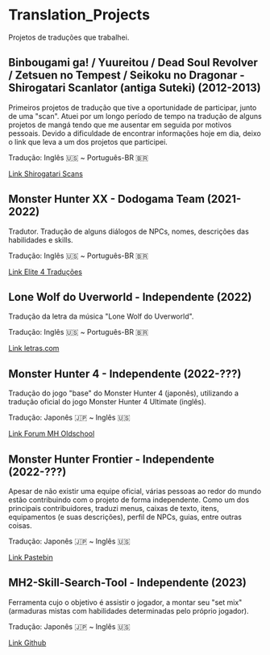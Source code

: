 # Translation_Projects
Projetos de traduções que trabalhei.

## Binbougami ga! / Yuureitou / Dead Soul Revolver / Zetsuen no Tempest / Seikoku no Dragonar - Shirogatari Scanlator (antiga Suteki) (2012-2013) 
Primeiros projetos de tradução que tive a oportunidade de participar, junto de uma "scan". Atuei por um longo período de tempo na tradução de alguns projetos de mangá tendo que me ausentar em seguida por motivos pessoais.
Devido a dificuldade de encontrar informações hoje em dia, deixo o link que leva a um dos projetos que participei.

Tradução: Inglês :us: ~ Português-BR :brazil:

[Link Shirogatari Scans](https://shirogatari.blogspot.com/2013/03/dead-soul-revolver.html)

## Monster Hunter XX - Dodogama Team (2021-2022)
Tradutor.
Tradução de alguns diálogos de NPCs, nomes, descrições das habilidades e skills.

Tradução: Inglês :us: ~ Português-BR :brazil:

[Link Elite 4 Traduções](https://www.e4t.com.br/projetos/monster-hunter-double-cross)

## Lone Wolf do Uverworld - Independente (2022)
Tradução da letra da música "Lone Wolf do Uverworld".

Tradução: Inglês :us: ~ Português-BR :brazil:

[Link letras.com](https://www.letras.mus.br/uverworld/lone-wolf/traducao.html)

## Monster Hunter 4 - Independente (2022-???)
Tradução do jogo "base" do Monster Hunter 4 (japonês), utilizando a tradução oficial do jogo Monster Hunter 4 Ultimate (inglês).

Tradução: Japonês :jp: ~ Inglês :us:

[Link Forum MH Oldschool](https://mholdschool.com/viewtopic.php?t=181)

## Monster Hunter Frontier - Independente (2022-???)
Apesar de não existir uma equipe oficial, várias pessoas ao redor do mundo estão contribuindo com o projeto de forma independente. Como um dos principais contribuidores, traduzi menus, caixas de texto, itens, equipamentos (e suas descrições), perfil de NPCs, guias, entre outras coisas.

Tradução: Japonês :jp: ~ Inglês :us:

[Link Pastebin](https://pastebin.com/QqAwZSTC)

## MH2-Skill-Search-Tool - Independente (2023)
Ferramenta cujo o objetivo é assistir o jogador, a montar seu "set mix" (armaduras mistas com habilidades determinadas pelo próprio jogador).

Tradução: Japonês :jp: ~ Inglês :us:

[Link Github](https://github.com/Malckyor/MH2-Skill-Search-Tool)
